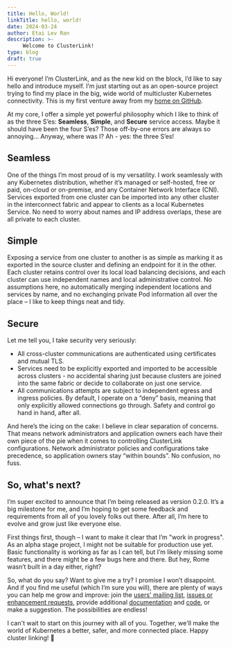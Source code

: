 ```yaml
---
title: Hello, World!
linkTitle: hello, world!
date: 2024-03-24
author: Etai Lev Ran
description: >-
     Welcome to ClusterLink!
type: blog
draft: true
---
```


Hi everyone! I’m ClusterLink, and as the new kid on the block, I’d like to
 say hello and introduce myself. I’m just starting out as an open-source
 project trying to find my place in the big, wide world of multicluster
 Kubernetes connectivity. This is my first venture away from
 my [home on GitHub](https://github.com/clusterlink-net/clusterlink).

At my core, I offer a simple yet powerful philosophy which I like to think of as the three S’es:
 **Seamless**, **Simple**, and **Secure** service access. Maybe it should have been the
 four S’es? Those off-by-one errors are always so annoying… Anyway, where was I?
 Ah - yes: the three S’es!

## Seamless

One of the things I’m most proud of is my versatility. I work seamlessly with any Kubernetes
distribution, whether it’s managed or self-hosted, free or paid, on-cloud or on-premise,
and any Container Network Interface (CNI). Services exported from one cluster can be
imported into any other cluster in the interconnect fabric and appear to clients
as a local Kubernetes Service. No need to worry about names and IP address overlaps, these are
all private to each cluster.

## Simple

Exposing a service from one cluster to another is as simple as marking it as exported
 in the source cluster and defining an endpoint for it in the other. Each cluster
 retains control over its local load balancing decisions, and each cluster can use
 independent names and local administrative control. No assumptions here, no automatically
 merging independent locations and services by name, and no exchanging private Pod
 information all over the place – I like to keep things neat and tidy.

## Secure

Let me tell you, I take security very seriously:

- All cross-cluster communications are authenticated using certificates and mutual TLS.
- Services need to be explicitly exported and imported to be accessible across
 clusters - no accidental sharing just because clusters are joined into the same fabric
 or decide to collaborate on just one service.
- All communications attempts are subject to independent egress and ingress policies.
 By default, I operate on a “deny” basis, meaning that only explicitly allowed connections
 go through. Safety and control go hand in hand, after all.

And here’s the icing on the cake: I believe in clear separation of concerns. That means
 network administrators and application owners each have their own piece of the pie
 when it comes to controlling ClusterLink configurations. Network administrator policies
 and configurations take precedence, so application owners stay “within bounds”.
 No confusion, no fuss.

## So, what's next?

I’m super excited to announce that I’m being released as version 0.2.0.
 It’s a big milestone for me, and I’m hoping to get some feedback and
 requirements from all of you lovely folks out there. After all, I’m here
 to evolve and grow just like everyone else.

First things first, though – I want to make it clear that I’m "work in progress".
 As an alpha stage project, I might not be suitable for production use yet. Basic
 functionality is working as far as I can tell, but I’m likely missing some features,
 and there might be a few bugs here and there. But hey, Rome wasn’t built in a day
 either, right?

So, what do you say? Want to give me a try? I promise I won’t disappoint.
 And if you find me useful (which I’m sure you will), there are plenty of
 ways you can help me grow and improve: join the [users' mailing list](https://groups.google.com/g/clusterlink-users),
 [issues or enhancement requests](https://github.com/clusterlink-net/clusterlink/issues),
 provide additional [documentation](https://github.com/clusterlink-net/clusterlink/tree/main/website)
 and [code](https://github.com/clusterlink-net/clusterlink), or make a suggestion.
 The possibilities are endless!

I can't wait to start on this journey with all of you. Together, we'll make
 the world of Kubernetes a better, safer, and more connected place.
 Happy cluster linking! 🚀
